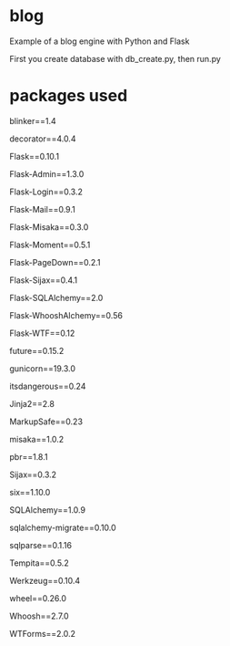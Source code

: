 # blog
Example of a blog engine with Python and Flask

First you create database with db_create.py, then run.py

# packages used

blinker==1.4

decorator==4.0.4

Flask==0.10.1

Flask-Admin==1.3.0

Flask-Login==0.3.2

Flask-Mail==0.9.1

Flask-Misaka==0.3.0

Flask-Moment==0.5.1

Flask-PageDown==0.2.1

Flask-Sijax==0.4.1

Flask-SQLAlchemy==2.0

Flask-WhooshAlchemy==0.56

Flask-WTF==0.12

future==0.15.2

gunicorn==19.3.0

itsdangerous==0.24

Jinja2==2.8

MarkupSafe==0.23

misaka==1.0.2

pbr==1.8.1

Sijax==0.3.2

six==1.10.0

SQLAlchemy==1.0.9

sqlalchemy-migrate==0.10.0

sqlparse==0.1.16

Tempita==0.5.2

Werkzeug==0.10.4

wheel==0.26.0

Whoosh==2.7.0

WTForms==2.0.2
